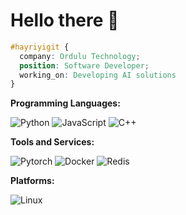 # Hello there 👋

```css
#hayriyigit {
  company: Ordulu Technology;
  position: Software Developer; 
  working_on: Developing AI solutions
}
```

**Programming Languages:**

![Python](https://img.shields.io/badge/Code-Python-informational?style=flat&logo=python&logoColor=white&color=6aa6f8)
![JavaScript](https://img.shields.io/badge/Code-Javascript-informational?style=flat&logo=javascript&logoColor=white&color=6aa6f8)
![C++](https://img.shields.io/badge/Code-C++-informational?style=flat&logo=cplusplus&logoColor=white&color=6aa6f8)


**Tools and Services:**

![Pytorch](https://img.shields.io/badge/Tools-Pytorch-informational?style=flat&logo=pytorch&logoColor=white&color=6aa6f8)
![Docker](https://img.shields.io/badge/Tools-Docker-informational?style=flat&logo=docker&logoColor=white&color=6aa6f8)
![Redis](https://img.shields.io/badge/Tools-Redis-informational?style=flat&logo=redis&logoColor=white&color=6aa6f8)

**Platforms:**

![Linux](https://img.shields.io/badge/Platforms-Linux-informational?style=flat&logo=linux&logoColor=white&color=6aa6f8)
